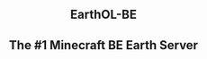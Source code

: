 <html>
    <head>
       <meta charset="UTF-8"> 
  <link rel="shortcut icon" href="http://www.runoob.com/images/tryitimg.gif" type="image/x-icon">
  <!-- Begin Jekyll SEO tag v2.6.1 --> 
  <title>EarthOL-BE MC Server</title> 
  <meta name="generator" content="Jekyll v3.9.0"> 
  <meta property="og:title" content="EarthOL-BE"> 
  <meta property="og:locale" content="en_US"> 
  <meta name="description" content="The #1 Minecraft BE Earth Server"> 
  <meta property="og:description" content="The #1 Minecraft BE Earth Server"> 
  <link rel="canonical" href="https://diamondda.github.io/md/win/"> 
  <meta property="og:url" content="https://diamondda.github.io/md/win/"> 
  <meta property="og:site_name" content="EarthOL-BE"> 
  <script type="application/ld+json">
{"description":"The #1 Minecraft BE Earth Server","@type":"WebPage","headline":"EarthOL-BE","url":"https://diamondda.github.io/eartholbe/","@context":"https://schema.org"}</script> 
  <!-- End Jekyll SEO tag --> 
  <meta name="viewport" content="width=device-width, initial-scale=1"> 
  <meta name="theme-color" content="#157878"> 
  <link rel="stylesheet" href="/assets/css/style.css?v=90308206b772d7a0f3873277e2b5135ce00fb039"> 
 </head> 
 <body> 
  <section class="page-header"> 
   <h1 class="project-name">EarthOL-BE</h1> 
   <h2 class="project-tagline">The #1 Minecraft BE Earth Server</h2> 
  </section> 
  <section class="main-content"> 
        <meta name="msvalidate.01" content="E2F9B636AA1362C7342468A1AFF1C779" />
<meta name="baidu-site-verification" content="code-fWGOTgGYlE"/>
        <style> body{text-align:center}
        </style> 
<script>
var _hmt = _hmt || [];
(function() {
  var hm = document.createElement("script");
  hm.src = "https://hm.baidu.com/hm.js?09d5e889bcb4773a41df9fae6196a54a";
  var s = document.getElementsByTagName("script")[0]; 
  s.parentNode.insertBefore(hm, s);
})();
</script>
